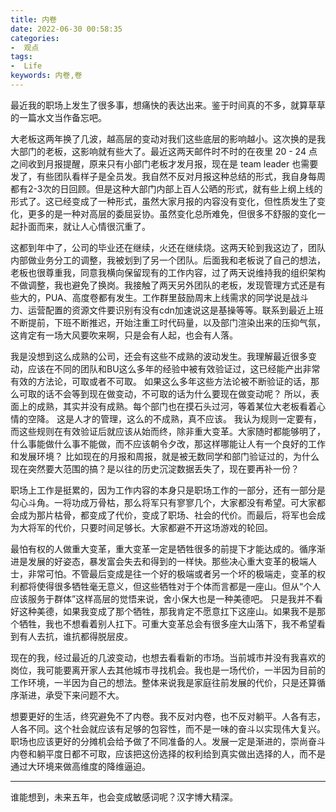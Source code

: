 ```yaml
---
title: 内卷
date: 2022-06-30 00:58:35 
categories:
-  观点
tags:
-  Life
keywords: 内卷,卷
---
```


最近我的职场上发生了很多事，想痛快的表达出来。鉴于时间真的不多，就算草草的一篇水文当作备忘吧。

大老板这两年换了几波，越高层的变动对我们这些底层的影响越小。这次换的是我大部门的老板，这影响就有些大了。最近这两天邮件时不时的在夜里 20 - 24 点之间收到月报提醒，原来只有小部门老板才发月报，现在是 team leader 也需要发了，有些团队看样子是全员发。我自然不反对月报这种总结的形式，我自身每周都有2-3次的日回顾。但是这种大部门内部上百人公晒的形式，就有些上纲上线的形式了。这已经变成了一种形式，虽然大家月报的内容没有变化，但性质发生了变化，更多的是一种对高层的委屈妥协。虽然变化总所难免，但很多不舒服的变化一起扑面而来，就让人心情很沉重了。

这都到年中了，公司的毕业还在继续，火还在继续烧。这两天轮到我这边了，团队内部做业务分工的调整，我被划到了另一个团队。后面我和老板说了自己的想法，老板也很尊重我，同意我横向保留现有的工作内容，过了两天说维持我的组织架构不做调整，我也避免了换岗。我接触了两天另外团队的老板，发现管理方式还是有些大的，PUA、高度卷都有发生。工作群里鼓励周末上线需求的同学说是战斗力、运营配置的资源文件要识别有没有cdn加速说这是基操等等。联系到最近上班不断提前，下班不断推迟，开始注重工时代码量，以及部门渲染出来的压抑气氛，这肯定有一场大风要吹来啊，只是会有人起，也会有人落。

<!-- more -->

我是没想到这么成熟的公司，还会有这些不成熟的波动发生。我理解最近很多变动，应该在不同的团队和BU这么多年的经验中被有效验证过，这已经能产出非常有效的方法论，可取或者不可取。
如果这么多年这些方法论被不断验证的话，那么可取的话不会等到现在做变动，不可取的话为什么要现在做变动呢？
所以，表面上的成熟，其实并没有成熟。每个部门也在摸石头过河，等着某位大老板看着心情的空降。
这是人才的管理，这么的不成熟，真不应该。
我认为规则一定要有，而这些规则在有效验证后就应该从始而终，除非重大变革。大家随时都能够明了，什么事能做什么事不能做，而不应该朝令夕改，那这样哪能让人有一个良好的工作和发展环境？
比如现在的月报和周报，就是被无数同学和部门验证过的，为什么现在突然要大范围的搞？是以往的历史沉淀数据丢失了，现在要再补一份？

职场上工作是挺累的，因为工作内容的本身只是职场工作的一部分，还有一部分是勾心斗角。一将功成万骨枯，那么将军只有寥寥几个，大家都没有希望。可大家都会成为那片枯骨，都变成了代价，变成了职场、社会的代价。而最后，将军也会成为大将军的代价，只要时间足够长。大家都避不开这场游戏的轮回。

最怕有权的人做重大变革，重大变革一定是牺牲很多的前提下才能达成的。循序渐进是发展的好姿态，暴发富会失去和得到的一样快。那些决心重大变革的极端人士，非常可怕。不管最后变成是往一个好的极端或者另一个坏的极端走，变革的权利都将使得很多牺牲毫无意义，但这些牺牲对于个体而言都是一座山。但从“个人应该服务于群体”这样高层的觉悟来说，舍小保大也是一种美德吧。
只是我并不看好这种美德，如果我变成了那个牺牲，那我肯定不愿意扛下这座山。如果我不是那个牺牲，我也不想看着别人扛下。可重大变革总会有很多座大山落下，我不希望看到有人去抗，谁抗都得脱层皮。

现在的我，经过最近的几波变动，也想去看看新的市场。当前城市并没有我喜欢的岗位，我可能要离开家人去其他城市寻找机会。我也是一场代价，一半因为目前的工作环境，一半因为自己的想法。整体来说我是家庭往前发展的代价，只是还算循序渐进，承受下来问题不大。

想要更好的生活，终究避免不了内卷。我不反对内卷，也不反对躺平。人各有志，人各不同。这个社会就应该有足够的包容性，而不是一味的奋斗以实现伟大复兴。职场也应该更好的分摊机会给予做了不同准备的人。发展一定是渐进的，崇尚奋斗内卷和躺平度日都不可取，应该把这份选择的权利给到真实做出选择的人，而不是通过大环境来做高维度的降维逼迫。

---

谁能想到，未来五年，也会变成敏感词呢？汉字博大精深。